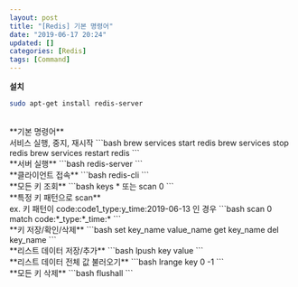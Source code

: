 ```yaml
---
layout: post
title: "[Redis] 기본 명령어"
date: "2019-06-17 20:24"
updated: []
categories: [Redis]
tags: [Command]
---
```


**설치**
```bash
sudo apt-get install redis-server
```
<br>
**기본 명령어**<br>
서비스 실행, 중지, 재시작
```bash
brew services start redis
brew services stop redis
brew services restart redis
```
<br>
**서버 실행**
```bash
redis-server
```
<br>
**클라이언트 접속**
```bash
redis-cli
```
<br>
**모든 키 조회**
```bash
keys *
또는
scan 0
```
<br>
**특정 키 패턴으로 scan**<br>
ex. 키 패턴이 code:code1_type:y_time:2019-06-13 인 경우
```bash
scan 0 match code:*_type:*_time:*
```
<br>
**키 저장/확인/삭제**
```bash
set key_name value_name
get key_name
del key_name
```
<br>
**리스트 데이터 저장/추가**
```bash
lpush key value
```
<br>
**리스트 데이터 전체 값 불러오기**
```bash
lrange key 0 -1
```
<br>
**모든 키 삭제**
```bash
flushall
```